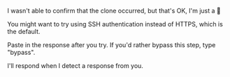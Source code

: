 I wasn't able to confirm that the clone occurred, but that's OK, I'm just a :robot:

You might want to try using SSH authentication instead of HTTPS, which is the default. 

Paste in the response after you try. If you'd rather bypass this step, type "bypass".

I'll respond when I detect a response from you. 